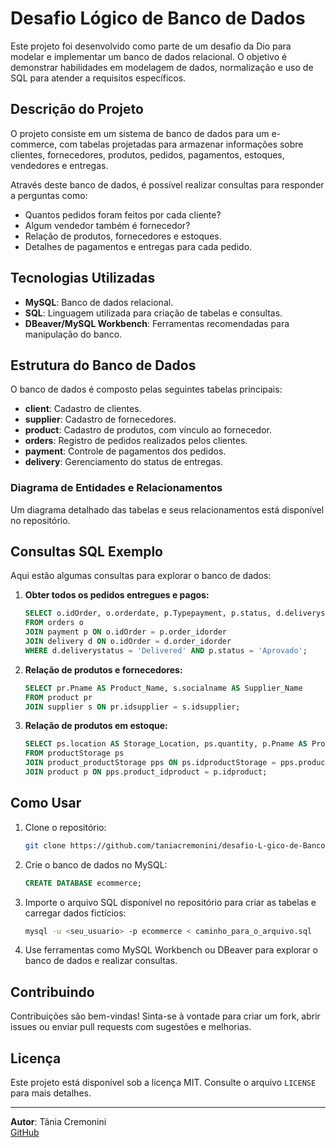 # Desafio Lógico de Banco de Dados

Este projeto foi desenvolvido como parte de um desafio da Dio para modelar e implementar um banco de dados relacional. O objetivo é demonstrar habilidades em modelagem de dados, normalização e uso de SQL para atender a requisitos específicos.

## Descrição do Projeto

O projeto consiste em um sistema de banco de dados para um e-commerce, com tabelas projetadas para armazenar informações sobre clientes, fornecedores, produtos, pedidos, pagamentos, estoques, vendedores e entregas.

Através deste banco de dados, é possível realizar consultas para responder a perguntas como:
- Quantos pedidos foram feitos por cada cliente?
- Algum vendedor também é fornecedor?
- Relação de produtos, fornecedores e estoques.
- Detalhes de pagamentos e entregas para cada pedido.

## Tecnologias Utilizadas

- **MySQL**: Banco de dados relacional.
- **SQL**: Linguagem utilizada para criação de tabelas e consultas.
- **DBeaver/MySQL Workbench**: Ferramentas recomendadas para manipulação do banco.

## Estrutura do Banco de Dados

O banco de dados é composto pelas seguintes tabelas principais:
- **client**: Cadastro de clientes.
- **supplier**: Cadastro de fornecedores.
- **product**: Cadastro de produtos, com vínculo ao fornecedor.
- **orders**: Registro de pedidos realizados pelos clientes.
- **payment**: Controle de pagamentos dos pedidos.
- **delivery**: Gerenciamento do status de entregas.

### Diagrama de Entidades e Relacionamentos

Um diagrama detalhado das tabelas e seus relacionamentos está disponível no repositório.

## Consultas SQL Exemplo

Aqui estão algumas consultas para explorar o banco de dados:

1. **Obter todos os pedidos entregues e pagos:**
    ```sql
    SELECT o.idOrder, o.orderdate, p.Typepayment, p.status, d.deliverystatus, d.trackingcode
    FROM orders o
    JOIN payment p ON o.idOrder = p.order_idorder
    JOIN delivery d ON o.idOrder = d.order_idorder
    WHERE d.deliverystatus = 'Delivered' AND p.status = 'Aprovado';
    ```

2. **Relação de produtos e fornecedores:**
    ```sql
    SELECT pr.Pname AS Product_Name, s.socialname AS Supplier_Name
    FROM product pr
    JOIN supplier s ON pr.idsupplier = s.idsupplier;
    ```

3. **Relação de produtos em estoque:**
    ```sql
    SELECT ps.location AS Storage_Location, ps.quantity, p.Pname AS Product_Name
    FROM productStorage ps
    JOIN product_productStorage pps ON ps.idproductStorage = pps.productStorage_idproductStorage
    JOIN product p ON pps.product_idproduct = p.idproduct;
    ```

## Como Usar

1. Clone o repositório:
    ```bash
    git clone https://github.com/taniacremonini/desafio-L-gico-de-Banco-de-Dados-.git
    ```

2. Crie o banco de dados no MySQL:
    ```sql
    CREATE DATABASE ecommerce;
    ```

3. Importe o arquivo SQL disponível no repositório para criar as tabelas e carregar dados fictícios:
    ```bash
    mysql -u <seu_usuario> -p ecommerce < caminho_para_o_arquivo.sql
    ```

4. Use ferramentas como MySQL Workbench ou DBeaver para explorar o banco de dados e realizar consultas.

## Contribuindo

Contribuições são bem-vindas! Sinta-se à vontade para criar um fork, abrir issues ou enviar pull requests com sugestões e melhorias.

## Licença

Este projeto está disponível sob a licença MIT. Consulte o arquivo `LICENSE` para mais detalhes.

---

**Autor**: Tânia Cremonini  
[GitHub](https://github.com/taniacremonini)

